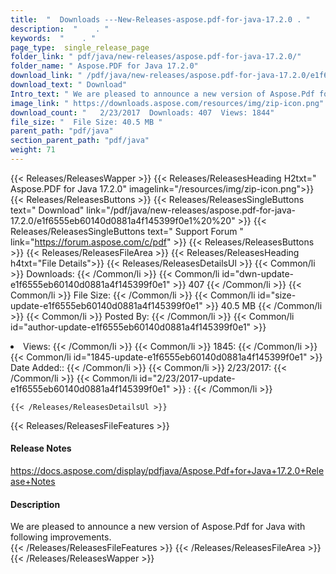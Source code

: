 ```yaml
---
title:  "  Downloads ---New-Releases-aspose.pdf-for-java-17.2.0 . " 
description:  "    . " 
keywords:  "    . " 
page_type:  single_release_page
folder_link: " pdf/java/new-releases/aspose.pdf-for-java-17.2.0/"
folder_name: " Aspose.PDF for Java 17.2.0"
download_link: " /pdf/java/new-releases/aspose.pdf-for-java-17.2.0/e1f6555eb60140d0881a4f145399f0e1"
download_text: " Download"
Intro_text: " We are pleased to announce a new version of Aspose.Pdf for Java with following i..."
image_link: " https://downloads.aspose.com/resources/img/zip-icon.png"
download_count: "   2/23/2017  Downloads: 407  Views: 1844"
file_size: "  File Size: 40.5 MB "
parent_path: "pdf/java"
section_parent_path: "pdf/java"
weight: 71 
---
```


{{< Releases/ReleasesWapper >}}
  {{< Releases/ReleasesHeading H2txt=" Aspose.PDF for Java 17.2.0" imagelink="/resources/img/zip-icon.png">}}
  {{< Releases/ReleasesButtons >}}
    {{< Releases/ReleasesSingleButtons text=" Download" link="/pdf/java/new-releases/aspose.pdf-for-java-17.2.0/e1f6555eb60140d0881a4f145399f0e1%20%20" >}}
    {{< Releases/ReleasesSingleButtons text=" Support Forum " link="https://forum.aspose.com/c/pdf" >}}
  {{< Releases/ReleasesButtons >}}
  {{< Releases/ReleasesFileArea >}}
    {{< Releases/ReleasesHeading h4txt="File Details">}}
    {{< Releases/ReleasesDetailsUl >}}
            {{< Common/li  >}} Downloads: {{< /Common/li >}} 
      {{< Common/li id="dwn-update-e1f6555eb60140d0881a4f145399f0e1" >}} 407 {{< /Common/li >}} 
      {{< Common/li  >}} File Size: {{< /Common/li >}} 
      {{< Common/li id="size-update-e1f6555eb60140d0881a4f145399f0e1" >}} 40.5 MB {{< /Common/li >}} 
      {{< Common/li  >}} Posted By: {{< /Common/li >}} 
      {{< Common/li id="author-update-e1f6555eb60140d0881a4f145399f0e1" >}} <li>Views: {{< /Common/li >}} 
      {{< Common/li  >}} 1845: {{< /Common/li >}} 
      {{< Common/li id="1845-update-e1f6555eb60140d0881a4f145399f0e1" >}} Date Added:: {{< /Common/li >}} 
      {{< Common/li  >}} 2/23/2017: {{< /Common/li >}} 
      {{< Common/li id="2/23/2017-update-e1f6555eb60140d0881a4f145399f0e1" >}} : {{< /Common/li >}} 

    {{< /Releases/ReleasesDetailsUl >}}

  {{< Releases/ReleasesFileFeatures >}}
      <h4>Release Notes</h4><div><a href="https://docs.aspose.com/display/pdfjava/Aspose.Pdf+for+Java+17.2.0+Release+Notes">https://docs.aspose.com/display/pdfjava/Aspose.Pdf+for+Java+17.2.0+Release+Notes</a></div><h4>Description</h4><div class="HTMLDescription">We are pleased to announce a new version of Aspose.Pdf for Java with following improvements.</div>
  {{< /Releases/ReleasesFileFeatures >}}
 {{< /Releases/ReleasesFileArea >}}
{{< /Releases/ReleasesWapper >}}


